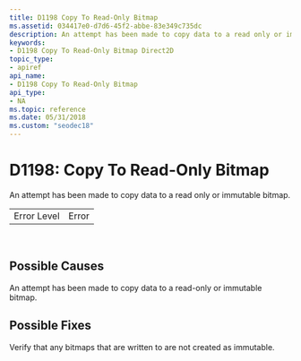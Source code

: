 ```yaml
---
title: D1198 Copy To Read-Only Bitmap
ms.assetid: 034417e0-d7d6-45f2-abbe-83e349c735dc
description: An attempt has been made to copy data to a read only or immutable bitmap.
keywords:
- D1198 Copy To Read-Only Bitmap Direct2D
topic_type:
- apiref
api_name:
- D1198 Copy To Read-Only Bitmap
api_type:
- NA
ms.topic: reference
ms.date: 05/31/2018
ms.custom: "seodec18"
---
```


# D1198: Copy To Read-Only Bitmap

An attempt has been made to copy data to a read only or immutable bitmap.



|             |       |
|-------------|-------|
| Error Level | Error |



 

## Possible Causes

An attempt has been made to copy data to a read-only or immutable bitmap.

## Possible Fixes

Verify that any bitmaps that are written to are not created as immutable.

 

 




